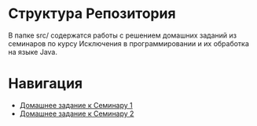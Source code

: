 # Структура Репозитория

В папке src/ содержатся работы с решением домашних заданий из семинаров по курсу Исключения в программировании и их 
обработка на языке Java.

# Навигация

* [Домашнее задание к Семинару 1](https://github.com/MoraKsu/ExceptionsJava/tree/master/src/seminar01)
* [Домашнее задание к Семинару 2](https://github.com/MoraKsu/ExceptionsJava/tree/master/src/seminar02)
